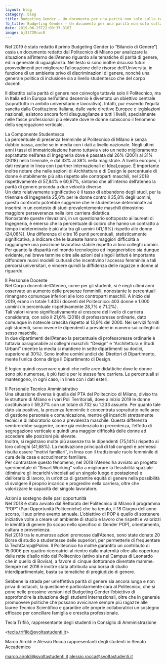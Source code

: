 ```yaml
---
layout: blog
category: blog
title: Budgeting Gender – Un documento per una parità non solo sulla carta
fb_title: Budgeting Gender – Un documento per una parità non solo sulla carta
date: 2019-06-25T22:00:37.316Z
image: bj3l739cwc8
---
```


Nel 2019 è stato redatto il primo Budgeting Gender (o “Bilancio di Genere”) ossia un documento redatto dal Politecnico di Milano per analizzare la situazione all’interno dell’Ateneo riguardo alle tematiche di parità di genere, ed in generale di uguaglianza. Nel testo si sono inoltre discussi futuri provvedimenti per migliorare l’allocazione delle risorse dell’Università, in funzione di un ambiente privo di discriminazioni di genere, nonché una generale politica di inclusione sia a livello studentesco che del corpo docenti.

Il dibattito sulla parità di genere non coinvolge tuttavia solo il Politecnico, ma in Italia ed in Europa nell’ultimo decennio è diventato un obiettivo centrale (soprattutto in ambito universitario e lavorativo). Infatti, pur essendo l’equità sancita dalla Costituzione Italiana, dalle varie direttive Europee e legislazioni nazionali, esistono ancora forti disuguaglianze a tutti i livelli, specialmente nelle fasce professionali più elevate dove le donne subiscono il fenomeno della segregazione verticale.

La Componente Studentesca  
La percentuale di presenza femminile al Politecnico di Milano è senza dubbio bassa, anche se in media con i dati a livello nazionale. Negli ultimi anni i tassi di immatricolazione hanno tuttavia visto un netto miglioramento soprattutto nell’area di Ingegneria dove è passata dal 26% (2001) al 31% (2018) nella triennale, e dal 33% al 38% nella magistrale. A livello europeo, i dati restano in linea con i partner internazionali di IdeaLeague. È importante inoltre notare che nelle sezioni di Architettura e di Design le percentuale di donne è stabilmente più alta rispetto alle controparti maschili, nel 2018 rispettivamente di 57,84% e 60,97%, sintomo che all’interno dell’ateneo la parità di genere proceda a due velocità diverse.  
Un dato relativamente significativo è il tasso di abbandono degli studi, per la triennale di Ingegneria 25,6% per le donne contro il 35,8% degli uomini; questo confronto potrebbe suggerire che le studentesse determinate ad inserirsi in un contesto di studi prevalentemente maschili dimostrino maggiore perseveranza nella loro carriera didattica.  
Nonostante queste rilevazioni, in un questionario sottoposto ai laureati di Ingegneria, è emerso che la percentuale di coloro che hanno un contratto a tempo indeterminato è più alta tra gli uomini (41,19%) rispetto alle donne (24,08%). Una differenza di oltre 16 punti percentuali, statisticamente significativa, a indicare che le laureate hanno maggiori difficoltà a raggiungere una posizione lavorativa stabile rispetto ai loro colleghi uomini.  
Per quanto la disparità nel mondo tecnologico ed ingegneristico sia dunque evidente, nel breve termine oltre alle azioni dei singoli istituti è importante diffondere nuovi modelli culturali che incentivino l’accesso femminile a tali percorsi universitari, e vincere quindi la diffidenza delle ragazze e donne al riguardo.

Il Personale Docente  
Nel Corpo docenti dell’Ateneo, come per gli studenti, si è negli ultimi anni osservato un aumento delle presenze femminili, nonostante le percentuali rimangano comunque inferiori alle loro controparti maschili. A inizio del 2019, erano in totale 1.403 i docenti del Politecnico: 403 donne e 1.000 uomini (in percentuale rispettivamente 28,7% e 71.2%).  
Tali valori virano significativamente al crescere del livello di carriera considerata, con solo il 21,6% (2018) di professoresse ordinarie, dato comunque in notevole crescita rispetto al 13,9% del 2000. Nei servizi forniti agli studenti, sono invece le dipendenti a prevalere in numero sui colleghi di sesso maschile.  
In due dipartimenti dell’Ateneo la percentuale di professoresse ordinarie è tuttavia paragonabile ai colleghi maschili: “Design” e “Architettura e Studi Urbani” (mentre la media si mantiene in sette dipartimenti su dodici, superiore al 30%). Sono inoltre uomini undici dei Direttori di Dipartimento, mente l’unica donna dirige il Dipartimento di Design.

È logico quindi osservare quindi che nelle aree didattiche dove le donne sono più numerose, è più facile per le stesse fare carriera. Le percentuali si mantengono, in ogni caso, in linea con i dati esteri.

Il Personale Tecnico Amministrativo  
Una situazione diversa è quella del PTA del Politecnico di Milano, diviso tra le strutture di Milano e i vari Poli Territoriali, dove a inizio 2019 le donne costituivano il 59,37% con un totale di 732 su 1.233 assunte. Per quanto tale dato sia positivo, la presenza femminile è concentrata soprattutto nelle aree di gestione personale e comunicazione, mentre gli incarichi strettamente tecnici e di laboratorio sono a prevalenza maschile. Questa differenza sembrerebbe suggerire, come già evidenziato in precedenza, l’effetto di segregazione verticale e quindi una maggior difficoltà delle donne ad accedere alle posizioni più elevate.  
Inoltre, si registrano molte più assenze tra le dipendenti (75,14%) rispetto ai loro colleghi (41,68%). La motivazione principali di tali congedi e permessi risulta essere “motivi familiari”, in linea con il tradizionale ruolo femminile di cura della casa e accudimento familiare.  
Per contrastare questo fenomeno, nel 2018 l’Ateneo ha avviato un progetto sperimentale di “Smart Working” volto a migliorare la flessibilità spaziale (diminuire gli incarichi vincolati ad un singolo luogo o postazione) e dell’orario di lavoro, in un’ottica di garantire equità di genere nella possibilità di svolgere il proprio incarico e progredire nella carriera, oltre che valorizzare le capacità del singolo lavoratore.

Azioni a sostegno delle pari opportunità  
Nel 2018 è stato avviato dal Rettorato del Politecnico di Milano il programma “POP” (Pari Opportunità Politecniche) che ha tenuto, il 18 Giugno dell’anno scorso, il suo primo evento annuale. L’obiettivo di POP è quello di sostenere iniziative volte a creare un ambiente di studio e lavoro che rispetti e valorizzi le identità di genere (lo scopo nello specifico di Gender POP), orientamento, cultura e provenienza.  
Nel 2018 tra le numerose azioni promosse dall’Ateneo, sono state donate 20 Borse di studio a studentesse delle superiori, per permetterle di frequentare la  TechCamp@Polimi.  Il Politecnico ha inoltre garantito un contributo di 15.000€ per quattro ricercatrici al rientro dalla maternità oltre alla copertura delle rette d’asilo nido del Politecnico (attivo sia nel Campus di Leonardo che in quello di Bovisa), a favore di cinque dottorande diventate mamme.  
Sempre nel 2018 è inoltre stata attribuita una borsa di studio interdipartimentale, basta su tematiche di pregiudizio di genere.

Sebbene la strada per un’effettiva parità di genere sia ancora lunga e non priva di ostacoli, la questione è particolarmente cara al Politecnico, che si pone nelle prossime versioni del Budgeting Gender l’obiettivo di approfondire la situazione degli studenti Internazionali, oltre che in generale promuovere politiche che possano avvicinare sempre più ragazze alle lauree Tecnico Scientifico e garantire alle proprie collaboratrici un sostegno efficace per conciliare famiglia e crescita professionale.

Tecla Trifilò, rappresentante degli studenti in Consiglio di Amministrazione

<tecla.trifilò@svoltastudenti.it>

Marco Airoldi e Alessio Rocca rappresentanti degli studenti in Senato Accademico

marco.airoldi@svoltastudenti.it
alessio.rocca@svoltastudenti.it
